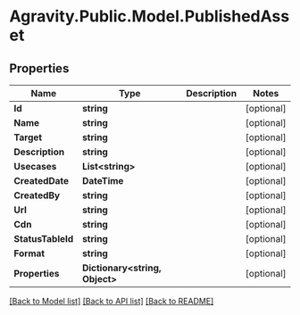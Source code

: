 # Agravity.Public.Model.PublishedAsset

## Properties

Name | Type | Description | Notes
------------ | ------------- | ------------- | -------------
**Id** | **string** |  | [optional] 
**Name** | **string** |  | [optional] 
**Target** | **string** |  | [optional] 
**Description** | **string** |  | [optional] 
**Usecases** | **List&lt;string&gt;** |  | [optional] 
**CreatedDate** | **DateTime** |  | [optional] 
**CreatedBy** | **string** |  | [optional] 
**Url** | **string** |  | [optional] 
**Cdn** | **string** |  | [optional] 
**StatusTableId** | **string** |  | [optional] 
**Format** | **string** |  | [optional] 
**Properties** | **Dictionary&lt;string, Object&gt;** |  | [optional] 

[[Back to Model list]](../README.md#documentation-for-models) [[Back to API list]](../README.md#documentation-for-api-endpoints) [[Back to README]](../README.md)


